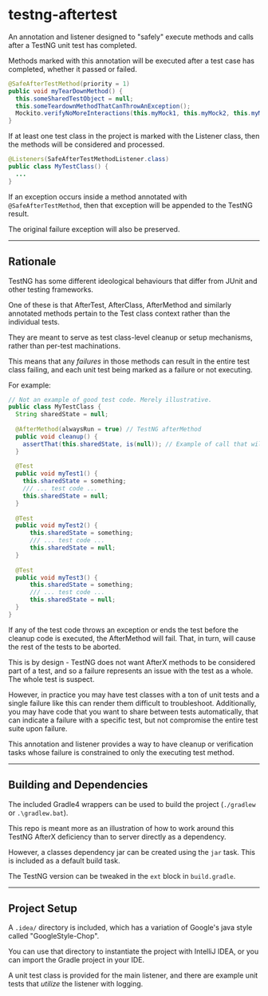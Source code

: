 # testng-aftertest

An annotation and listener designed to "safely" execute methods and calls after a TestNG unit test has completed.

Methods marked with this annotation will be executed after a test case has completed, whether it passed or failed.

```java
@SafeAfterTestMethod(priority = 1)
public void myTearDownMethod() {
  this.someSharedTestObject = null;
  this.someTeardownMethodThatCanThrowAnException();
  Mockito.verifyNoMoreInteractions(this.myMock1, this.myMock2, this.myMock3);
}
```

If at least one test class in the project is marked with the Listener class, then the methods will be considered and processed.

```java
@Listeners(SafeAfterTestMethodListener.class)
public class MyTestClass() {
  ...
}
```

If an exception occurs inside a method annotated with `@SafeAfterTestMethod`, then that exception will be appended to the TestNG result.

The original failure exception will also be preserved.

____
## Rationale

TestNG has some different ideological behaviours that differ from JUnit and other testing frameworks.

One of these is that AfterTest, AfterClass, AfterMethod and similarly annotated methods pertain to the Test class context rather than the individual tests.

They are meant to serve as test class-level cleanup or setup mechanisms, rather than per-test machinations.

This means that any _failures_ in those methods can result in the entire test class failing, and each unit test being marked as  a failure or not executing.

For example:

```java
// Not an example of good test code. Merely illustrative.
public class MyTestClass {
  String sharedState = null;
  
  @AfterMethod(alwaysRun = true) // TestNG afterMethod
  public void cleanup() {
    assertThat(this.sharedState, is(null)); // Example of call that will error if tests fail.
  }
  
  @Test
  public void myTest1() {
    this.sharedState = something;
    /// ... test code ...
    this.sharedState = null;
  }
  
  @Test
  public void myTest2() {
      this.sharedState = something;
      /// ... test code ...
      this.sharedState = null;
  }
  
  @Test
  public void myTest3() {
      this.sharedState = something;
      /// ... test code ...
      this.sharedState = null;
  }
}
```

If any of the test code throws an exception or ends the test before the cleanup code is executed, the AfterMethod will fail. That, in turn, will cause the rest of the tests to be aborted.

This is by design - TestNG does not want AfterX methods to be considered part of a test, and so a failure represents an issue with the test as a whole. The whole test is suspect.

However, in practice you may have test classes with a ton of unit tests and a single failure like this can render them difficult to troubleshoot. Additionally, you may have code that you want to share between tests automatically, that can indicate a failure with a specific test, but not compromise the entire test suite upon failure.

This annotation and listener provides a way to have cleanup or verification tasks whose failure is constrained to only the executing test method.
____

## Building and Dependencies

The included Gradle4 wrappers can be used to build the project (`./gradlew` or `.\gradlew.bat`).

This repo is meant more as an illustration of how to work around this TestNG AfterX deficiency than to server directly as a dependency.

However, a classes dependency jar can be created using the `jar` task. This is included as a default build task.

The TestNG version can be tweaked in the `ext` block in `build.gradle`.

____

## Project Setup

A `.idea/` directory is included, which has a variation of Google's java style called "GoogleStyle-Chop".

You can use that directory to instantiate the project with IntelliJ IDEA, or you can import the Gradle project in your IDE.

A unit test class is provided for the main listener, and there are example unit tests that _utilize_ the listener with logging.
